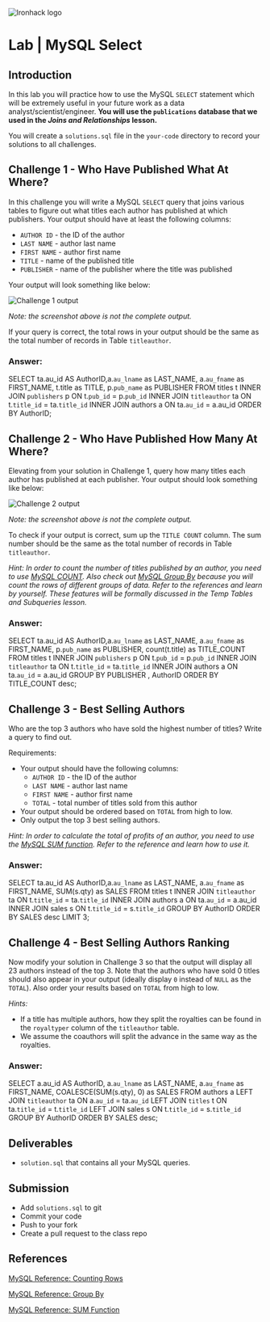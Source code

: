 ![Ironhack logo](https://i.imgur.com/1QgrNNw.png)

# Lab | MySQL Select

## Introduction

In this lab you will practice how to use the MySQL `SELECT` statement which will be extremely useful in your future work as a data analyst/scientist/engineer. **You will use the `publications` database that we used in the *Joins and Relationships* lesson.** 

You will create a `solutions.sql` file in the `your-code` directory to record your solutions to all challenges.

## Challenge 1 - Who Have Published What At Where?

In this challenge you will write a MySQL `SELECT` query that joins various tables to figure out what titles each author has published at which publishers. Your output should have at least the following columns:

* `AUTHOR ID` - the ID of the author
* `LAST NAME` - author last name
* `FIRST NAME` - author first name
* `TITLE` - name of the published title
* `PUBLISHER` - name of the publisher where the title was published

Your output will look something like below:

![Challenge 1 output](challenge-1.png)

*Note: the screenshot above is not the complete output.*

If your query is correct, the total rows in your output should be the same as the total number of records in Table `titleauthor`.

### Answer:
SELECT ta.au_id AS AuthorID,a.`au_lname` as LAST_NAME, a.`au_fname` as FIRST_NAME, t.title  as TITLE, p.`pub_name` as PUBLISHER
FROM titles t
INNER JOIN `publishers` p ON  t.`pub_id` = p.`pub_id`
INNER JOIN `titleauthor` ta ON t.`title_id` = ta.`title_id`
INNER JOIN authors a ON ta.`au_id` = a.au_id
ORDER BY AuthorID;

## Challenge 2 - Who Have Published How Many At Where?

Elevating from your solution in Challenge 1, query how many titles each author has published at each publisher. Your output should look something like below:

![Challenge 2 output](challenge-2.png)

*Note: the screenshot above is not the complete output.*

To check if your output is correct, sum up the `TITLE COUNT` column. The sum number should be the same as the total number of records in Table `titleauthor`.

*Hint: In order to count the number of titles published by an author, you need to use [MySQL COUNT](https://dev.mysql.com/doc/refman/8.0/en/counting-rows.html). Also check out [MySQL Group By](https://dev.mysql.com/doc/refman/8.0/en/group-by-modifiers.html) because you will count the rows of different groups of data. Refer to the references and learn by yourself. These features will be formally discussed in the Temp Tables and Subqueries lesson.*
### Answer:
SELECT ta.au_id AS AuthorID,a.`au_lname` as LAST_NAME, a.`au_fname` as FIRST_NAME, p.`pub_name` as PUBLISHER, count(t.title) as TITLE_COUNT
FROM titles t
INNER JOIN `publishers` p ON  t.`pub_id` = p.`pub_id`
INNER JOIN `titleauthor` ta ON t.`title_id` = ta.`title_id`
INNER JOIN authors a ON ta.`au_id` = a.au_id
GROUP BY PUBLISHER , AuthorID
ORDER BY TITLE_COUNT desc;

## Challenge 3 - Best Selling Authors

Who are the top 3 authors who have sold the highest number of titles? Write a query to find out.

Requirements:

* Your output should have the following columns:
	* `AUTHOR ID` - the ID of the author
	* `LAST NAME` - author last name
	* `FIRST NAME` - author first name
	* `TOTAL` - total number of titles sold from this author
* Your output should be ordered based on `TOTAL` from high to low.
* Only output the top 3 best selling authors.

*Hint: In order to calculate the total of profits of an author, you need to use the [MySQL SUM function](https://dev.mysql.com/doc/refman/8.0/en/group-by-functions.html#function_sum). Refer to the reference and learn how to use it.*

### Answer:
SELECT ta.au_id AS AuthorID,a.`au_lname` as LAST_NAME, a.`au_fname` as FIRST_NAME, SUM(s.qty) as SALES
FROM titles t
INNER JOIN `titleauthor` ta ON t.`title_id` = ta.`title_id`
INNER JOIN authors a ON ta.`au_id` = a.au_id
INNER JOIN sales s ON t.`title_id` = s.`title_id`
GROUP BY  AuthorID
ORDER BY SALES desc
LIMIT 3;

## Challenge 4 - Best Selling Authors Ranking

Now modify your solution in Challenge 3 so that the output will display all 23 authors instead of the top 3. Note that the authors who have sold 0 titles should also appear in your output (ideally display `0` instead of `NULL` as the `TOTAL`). Also order your results based on `TOTAL` from high to low.


*Hints:* 

* If a title has multiple authors, how they split the royalties can be found in the `royaltyper` column of the `titleauthor` table.
* We assume the coauthors will split the advance in the same way as the royalties.

### Answer:
SELECT a.au_id AS AuthorID, a.`au_lname` as LAST_NAME, a.`au_fname` as FIRST_NAME,  COALESCE(SUM(s.qty), 0) as SALES
FROM authors a
LEFT JOIN `titleauthor` ta ON a.`au_id` = ta.`au_id`
LEFT JOIN `titles` t ON ta.`title_id` = t.`title_id`
LEFT JOIN sales s ON t.`title_id` = s.`title_id`
GROUP BY  AuthorID
ORDER BY SALES desc;

## Deliverables

* `solution.sql` that contains all your MySQL queries.

## Submission

* Add `solutions.sql` to git
* Commit your code
* Push to your fork
* Create a pull request to the class repo

## References

[MySQL Reference: Counting Rows](https://dev.mysql.com/doc/refman/8.0/en/counting-rows.html)

[MySQL Reference: Group By](https://dev.mysql.com/doc/refman/8.0/en/group-by-modifiers.html)

[MySQL Reference: SUM Function](https://dev.mysql.com/doc/refman/8.0/en/group-by-functions.html#function_sum)

